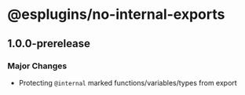 # @esplugins/no-internal-exports

## 1.0.0-prerelease

### Major Changes

- Protecting `@internal` marked functions/variables/types from export

